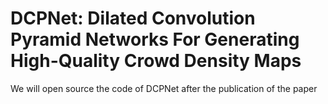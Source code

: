# DCPNet: Dilated Convolution Pyramid Networks For Generating High-Quality Crowd Density Maps

We will open source the code of DCPNet after the publication of the paper
